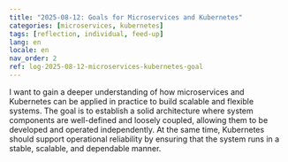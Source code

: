 ```yaml
---
title: "2025-08-12: Goals for Microservices and Kubernetes"
categories: [microservices, kubernetes]
tags: [reflection, individual, feed-up]
lang: en
locale: en
nav_order: 2
ref: log-2025-08-12-microservices-kubernetes-goal
---
```

I want to gain a deeper understanding of how microservices and Kubernetes can be applied in practice to build scalable and flexible systems. The goal is to establish a solid architecture where system components are well-defined and loosely coupled, allowing them to be developed and operated independently. At the same time, Kubernetes should support operational reliability by ensuring that the system runs in a stable, scalable, and dependable manner.
